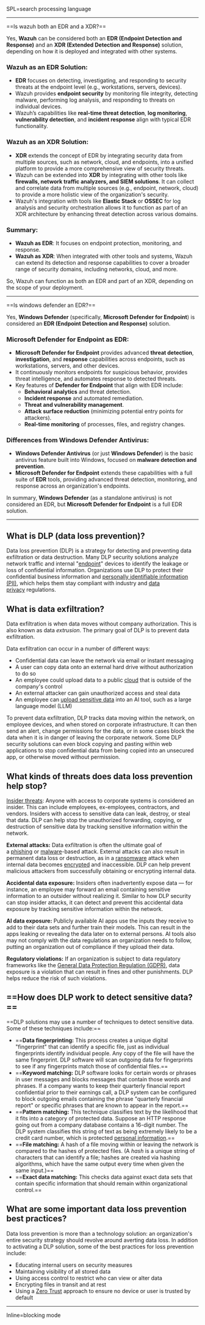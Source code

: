 SPL=search processing language
***
==Is wazuh both an EDR and a XDR?==

Yes, **Wazuh** can be considered both an **EDR (Endpoint Detection and Response)** and an **XDR (Extended Detection and Response)** solution, depending on how it is deployed and integrated with other systems.

### Wazuh as an EDR Solution:
- **EDR** focuses on detecting, investigating, and responding to security threats at the endpoint level (e.g., workstations, servers, devices).
- Wazuh provides **endpoint security** by monitoring file integrity, detecting malware, performing log analysis, and responding to threats on individual devices.
- Wazuh’s capabilities like **real-time threat detection**, **log monitoring**, **vulnerability detection**, and **incident response** align with typical EDR functionality.

### Wazuh as an XDR Solution:
- **XDR** extends the concept of EDR by integrating security data from multiple sources, such as network, cloud, and endpoints, into a unified platform to provide a more comprehensive view of security threats.
- Wazuh can be extended into **XDR** by integrating with other tools like **firewalls, network traffic analyzers, and SIEM solutions**. It can collect and correlate data from multiple sources (e.g., endpoint, network, cloud) to provide a more holistic view of the organization's security.
- Wazuh's integration with tools like **Elastic Stack** or **OSSEC** for log analysis and security orchestration allows it to function as part of an XDR architecture by enhancing threat detection across various domains.

### Summary:
- **Wazuh as EDR**: It focuses on endpoint protection, monitoring, and response.
- **Wazuh as XDR**: When integrated with other tools and systems, Wazuh can extend its detection and response capabilities to cover a broader range of security domains, including networks, cloud, and more.

So, Wazuh can function as both an EDR and part of an XDR, depending on the scope of your deployment.
***
==Is windows defender an EDR?==

Yes, **Windows Defender** (specifically, **Microsoft Defender for Endpoint**) is considered an **EDR (Endpoint Detection and Response)** solution.

### Microsoft Defender for Endpoint as EDR:

- **Microsoft Defender for Endpoint** provides advanced **threat detection**, **investigation**, and **response** capabilities across endpoints, such as workstations, servers, and other devices.
- It continuously monitors endpoints for suspicious behavior, provides threat intelligence, and automates response to detected threats.
- Key features of **Defender for Endpoint** that align with EDR include:
    - **Behavioral analytics** and threat detection.
    - **Incident response** and automated remediation.
    - **Threat and vulnerability management**.
    - **Attack surface reduction** (minimizing potential entry points for attackers).
    - **Real-time monitoring** of processes, files, and registry changes.

### Differences from Windows Defender Antivirus:

- **Windows Defender Antivirus** (or just **Windows Defender**) is the basic antivirus feature built into Windows, focused on **malware detection and prevention**.
- **Microsoft Defender for Endpoint** extends these capabilities with a full suite of **EDR** tools, providing advanced threat detection, monitoring, and response across an organization's endpoints.

In summary, **Windows Defender** (as a standalone antivirus) is not considered an EDR, but **Microsoft Defender for Endpoint** is a full EDR solution.

***

## What is DLP (data loss prevention)?

Data loss prevention (DLP) is a strategy for detecting and preventing data exfiltration or data destruction. Many DLP security solutions analyze network traffic and internal "[endpoint](https://www.cloudflare.com/learning/security/glossary/what-is-endpoint/)" devices to identify the leakage or loss of confidential information. Organizations use DLP to protect their confidential business information and [personally identifiable information (PII)](https://www.cloudflare.com/learning/privacy/what-is-pii/), which helps them stay compliant with industry and [data privacy](https://www.cloudflare.com/learning/privacy/what-is-data-privacy/) regulations.

## What is data exfiltration?

Data exfiltration is when data moves without company authorization. This is also known as data _extrusion_. The primary goal of DLP is to prevent data exfiltration.

Data exfiltration can occur in a number of different ways:

- Confidential data can leave the network via email or instant messaging
- A user can copy data onto an external hard drive without authorization to do so
- An employee could upload data to a public [cloud](https://www.cloudflare.com/learning/cloud/what-is-the-cloud/) that is outside of the company's control
- An external attacker can gain unauthorized access and steal data
- An employee can [upload sensitive data](https://www.cloudflare.com/learning/ai/owasp-top-10-risks-for-llms/) into an AI tool, such as a large language model (LLM)

To prevent data exfiltration, DLP tracks data moving within the network, on employee devices, and when stored on corporate infrastructure. It can then send an alert, change permissions for the data, or in some cases block the data when it is in danger of leaving the corporate network. Some DLP security solutions can even block copying and pasting within web applications to stop confidential data from being copied into an unsecured app, or otherwise moved without permission.

## What kinds of threats does data loss prevention help stop?

[Insider threats](https://www.cloudflare.com/learning/access-management/what-is-an-insider-threat/): Anyone with access to corporate systems is considered an insider. This can include employees, ex-employees, contractors, and vendors. Insiders with access to sensitive data can leak, destroy, or steal that data. DLP can help stop the unauthorized forwarding, copying, or destruction of sensitive data by tracking sensitive information within the network.

**External attacks:** Data exfiltration is often the ultimate goal of a [phishing](https://www.cloudflare.com/learning/access-management/phishing-attack/) or [malware](https://www.cloudflare.com/learning/ddos/glossary/malware/)-based attack. External attacks can also result in permanent data loss or destruction, as in a [ransomware](https://www.cloudflare.com/learning/security/ransomware/what-is-ransomware/) attack when internal data becomes [encrypted](https://www.cloudflare.com/learning/ssl/what-is-encryption/) and inaccessible. DLP can help prevent malicious attackers from successfully obtaining or encrypting internal data.

**Accidental data exposure:** Insiders often inadvertently expose data — for instance, an employee may forward an email containing sensitive information to an outsider without realizing it. Similar to how DLP security can stop insider attacks, it can detect and prevent this accidental data exposure by tracking sensitive information within the network.

**AI data exposure:** Publicly available AI apps use the inputs they receive to add to their data sets and further train their models. This can result in the apps leaking or revealing the data later on to external persons. AI tools also may not comply with the data regulations an organization needs to follow, putting an organization out of compliance if they upload their data.

**Regulatory violations:** If an organization is subject to data regulatory frameworks like the [General Data Protection Regulation (GDPR)](https://www.cloudflare.com/learning/privacy/what-is-the-gdpr/), data exposure is a violation that can result in fines and other punishments. DLP helps reduce the risk of such violations.

## ==How does DLP work to detect sensitive data?==

==DLP solutions may use a number of techniques to detect sensitive data. Some of these techniques include:==

- ==**Data fingerprinting:** This process creates a unique digital "fingerprint" that can identify a specific file, just as individual fingerprints identify individual people. Any copy of the file will have the same fingerprint. DLP software will scan outgoing data for fingerprints to see if any fingerprints match those of confidential files.==
- ==**Keyword matching:** DLP software looks for certain words or phrases in user messages and blocks messages that contain those words and phrases. If a company wants to keep their quarterly financial report confidential prior to their earnings call, a DLP system can be configured to block outgoing emails containing the phrase "quarterly financial report" or specific phrases that are known to appear in the report.==
- ==**Pattern matching:** This technique classifies text by the likelihood that it fits into a category of protected data. Suppose an HTTP response going out from a company database contains a 16-digit number. The DLP system classifies this string of text as being extremely likely to be a credit card number, which is protected [personal information](https://www.cloudflare.com/learning/privacy/what-is-personal-information/).==
- ==**File matching:** A hash of a file moving within or leaving the network is compared to the hashes of protected files. (A _hash_ is a unique string of characters that can identify a file; hashes are created via hashing algorithms, which have the same output every time when given the same input.)==
- ==**Exact data matching:** This checks data against exact data sets that contain specific information that should remain within organizational control.==

## What are some important data loss prevention best practices?

Data loss prevention is more than a technology solution: an organization's entire security strategy should revolve around averting data loss. In addition to activating a DLP solution, some of the best practices for loss prevention include:

- Educating internal users on security measures
- Maintaining visibility of all stored data
- Using access control to restrict who can view or alter data
- Encrypting files in transit and at rest
- Using a [Zero Trust](https://www.cloudflare.com/learning/security/glossary/what-is-zero-trust/) approach to ensure no device or user is trusted by default
***

Inline=blocking mode
